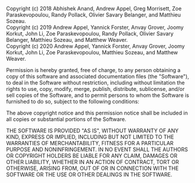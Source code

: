Copyright (c) 2018 Abhishek Anand, Andrew Appel, Greg Morrisett, Zoe Paraskevopoulou, Randy Pollack, Olivier Savary Belanger, and Matthieu Sozeau.  
Copyright (c) 2019 Andrew Appel, Yannick Forster, Anvay Grover, Joomy Korkut, John Li, Zoe Paraskevopoulou, Randy Pollack, Olivier Savary Belanger, Matthieu Sozeau, and Matthew Weaver.  
Copyright (c) 2020 Andrew Appel, Yannick Forster, Anvay Grover, Joomy Korkut, John Li, Zoe Paraskevopoulou, Matthieu Sozeau, and Matthew Weaver.


Permission is hereby granted, free of charge, to any person obtaining
a copy of this software and associated documentation files (the
"Software"), to deal in the Software without restriction, including
without limitation the rights to use, copy, modify, merge, publish,
distribute, sublicense, and/or sell copies of the Software, and to
permit persons to whom the Software is furnished to do so, subject to
the following conditions:

The above copyright notice and this permission notice shall be
included in all copies or substantial portions of the Software.

THE SOFTWARE IS PROVIDED "AS IS", WITHOUT WARRANTY OF ANY KIND,
EXPRESS OR IMPLIED, INCLUDING BUT NOT LIMITED TO THE WARRANTIES OF
MERCHANTABILITY, FITNESS FOR A PARTICULAR PURPOSE AND
NONINFRINGEMENT. IN NO EVENT SHALL THE AUTHORS OR COPYRIGHT HOLDERS BE
LIABLE FOR ANY CLAIM, DAMAGES OR OTHER LIABILITY, WHETHER IN AN ACTION
OF CONTRACT, TORT OR OTHERWISE, ARISING FROM, OUT OF OR IN CONNECTION
WITH THE SOFTWARE OR THE USE OR OTHER DEALINGS IN THE SOFTWARE.
